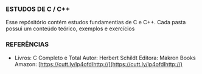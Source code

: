 ### ESTUDOS DE C / C++

Esse repósitório contém estudos fundamentias de C  e C++. Cada pasta possui um conteúdo teórico, exemplos e exercícios

### REFERÊNCIAS
- Livros:
C Completo e Total
Autor: Herbert Schildt
Editora: Makron Books
Amazon: [https://cutt.ly/lp4ofdIhttp://](https://cutt.ly/lp4ofdIhttp://)
